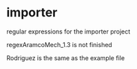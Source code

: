 # importer
regular expressions for the importer project

regexAramcoMech_1.3 is not finished

Rodriguez is the same as the example file
